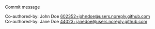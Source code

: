 Commit message

Co-authored-by: John Doe <602352+johndoe@users.noreply.github.com>
Co-authored-by: Jane Doe <44023+janedoe@users.noreply.github.com>
